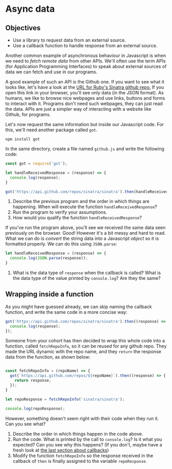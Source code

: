 # Async data

## Objectives

 * Use a library to request data from an external source.
 * Use a callback function to handle response from an external source.

Another common example of asynchronous behaviour in Javascript is when we need to *fetch remote data* from other APIs. We'll often use the term APIs (for Application Programming Interfaces) to speak about external sources of data we can fetch and use in our programs.

A good example of such an API is the Github one. If you want to see what it looks like, let's have a look at the [URL for Ruby's Sinatra github repo.](https://api.github.com/repos/sinatra/sinatra) If you open this link in your browser, you'll see only data (in the JSON format). As humans, we like to browse nice webpages and use links, buttons and forms to interact with it. Programs don't need such webpages, they can just read the data. APIs are just a simpler way of interacting with a website like Github, for programs.

Let's now request the same information but inside our Javascript code. For this, we'll need another package called `got`.

```
npm install got
```

In the same directory, create a file named `github.js` and write the following code:

```javascript
const got = require('got');

let handleReceivedResponse = (response) => {
  console.log(response);
}

got('https://api.github.com/repos/sinatra/sinatra').then(handleReceivedResponse);
```

1. Describe the previous program and the order in which things are happening. When will execute the function `handleReceivedResponse`?
2. Run the program to verify your assumptions. 
3. How would you qualify the function `handleReceivedResponse`?

If you've run the program above, you'll see we received the same data seen previously on the browser. Good! However it's a bit messy and hard to read. What we can do is *convert* the string data into a Javascript *object* so it is formatted properly. We can do this using `JSON.parse`:

```javascript
let handleReceivedResponse = (response) => {
  console.log(JSON.parse(response));
}
```

1. What is the data type of `response` when the callback is called? What is the data type of the value printed by `console.log`? Are they the same?

## Wrapping inside a function

As you might have guessed already, we can skip naming the callback function, and write the same code in a more concise way:

```javascript
got('https://api.github.com/repos/sinatra/sinatra').then((response) => {
  console.log(response);
});
```

Someone from your cohort has then decided to wrap this whole code into a function,  called `fetchRepoInfo`, so it can be reused for any github repo. They made the URL dynamic with the repo name, and they `return` the response data from the function, as shown below:
```javascript

const fetchRepoInfo = (repoName) => {
  got(`https://api.github.com/repos/${repoName}`).then((response) => {
    return response;
  });
}

let repoResponse = fetchRepoInfo('sinatra/sinatra');

console.log(repoResponse);
```

However, something doesn't seem right with their code when they run it. Can you see what?

1. Describe the order in which things happen in the code above.
2. Run the code. What is printed by the call to `console.log`? Is it what you expected? Can you see why this happens? (If you don't, maybe have a fresh look at [the last section about callbacks](6-async.md))
3. Modify the function `fetchRepoInfo` so the response received in the callback of `then` is finally assigned to the variable `repoResponse`.